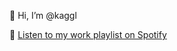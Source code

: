 👋 Hi, I’m @kaggl

🎵 [Listen to my work playlist on Spotify](https://open.spotify.com/playlist/0zyfzW69PGf05jmWrMx6eR)
